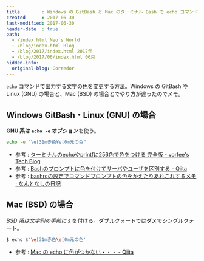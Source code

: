 ```yaml
---
title        : Windows の GitBash と Mac のターミナル Bash で echo コマンドの文字色を変更する
created      : 2017-06-30
last-modified: 2017-06-30
header-date  : true
path:
  - /index.html Neo's World
  - /blog/index.html Blog
  - /blog/2017/index.html 2017年
  - /blog/2017/06/index.html 06月
hidden-info:
  original-blog: Corredor
---
```


`echo` コマンドで出力する文字の色を変更する方法。Windows の GitBash や Linux (GNU) の場合と、Mac (BSD) の場合とでやり方が違ったのでメモ。

## Windows GitBash・Linux (GNU) の場合

**GNU 系は `echo -e` オプション**を使う。

```bash
echo -e "\e[31m赤色¥e[0m元の色"
```

- 参考 : [ターミナルのechoやprintfに256色で色をつける 完全版 - vorfee's Tech Blog](http://vorfee.hatenablog.jp/entry/2015/03/17/173635)
- 参考 : [Bashのプロンプトに色を付けてサーバやユーザを区別する - Qiita](http://qiita.com/fernet/items/4dcb6f82520d87227121)
- 参考 : [bashrcの設定でコマンドプロンプトの色をかえたりあれこれするメモ : なんとなしの日記](http://babyp.blog55.fc2.com/blog-entry-663.html)

## Mac (BSD) の場合

*BSD 系は文字列の手前に `$`* を付ける。ダブルクォートではダメでシングルクォート。

```bash
$ echo $'\e[31m赤色\e[0m元の色'
```

- 参考 : [Mac の echo に色がつかない・・・ - Qiita](http://qiita.com/k_ui/items/9a194634af9f522bfad6)
